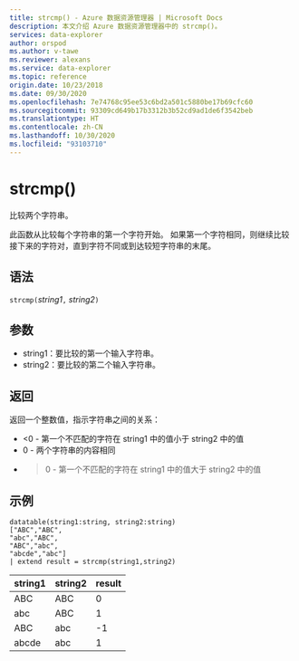 ```yaml
---
title: strcmp() - Azure 数据资源管理器 | Microsoft Docs
description: 本文介绍 Azure 数据资源管理器中的 strcmp()。
services: data-explorer
author: orspod
ms.author: v-tawe
ms.reviewer: alexans
ms.service: data-explorer
ms.topic: reference
origin.date: 10/23/2018
ms.date: 09/30/2020
ms.openlocfilehash: 7e74768c95ee53c6bd2a501c5880be17b69cfc60
ms.sourcegitcommit: 93309cd649b17b3312b3b52cd9ad1de6f3542beb
ms.translationtype: HT
ms.contentlocale: zh-CN
ms.lasthandoff: 10/30/2020
ms.locfileid: "93103710"
---
```

# <a name="strcmp"></a>strcmp()

比较两个字符串。

此函数从比较每个字符串的第一个字符开始。 如果第一个字符相同，则继续比较接下来的字符对，直到字符不同或到达较短字符串的末尾。

## <a name="syntax"></a>语法

`strcmp(`*string1*`,` *string2*`)` 

## <a name="arguments"></a>参数

* string1：要比较的第一个输入字符串。 
* string2：要比较的第二个输入字符串。

## <a name="returns"></a>返回

返回一个整数值，指示字符串之间的关系：
* <0 - 第一个不匹配的字符在 string1 中的值小于 string2 中的值
* 0 - 两个字符串的内容相同
* >0 - 第一个不匹配的字符在 string1 中的值大于 string2 中的值

## <a name="examples"></a>示例

```
datatable(string1:string, string2:string)
["ABC","ABC",
"abc","ABC",
"ABC","abc",
"abcde","abc"]
| extend result = strcmp(string1,string2)
```

|string1|string2|result|
|---|---|---|
|ABC|ABC|0|
|abc|ABC|1|
|ABC|abc|-1|
|abcde|abc|1|